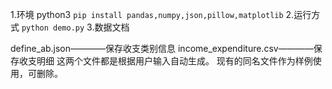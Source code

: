 1.环境  python3
```pip install pandas,numpy,json,pillow,matplotlib```
2.运行方式
```python demo.py```
3.数据文档

define_ab.json————保存收支类别信息
income_expenditure.csv————保存收支明细
这两个文件都是根据用户输入自动生成。
现有的同名文件作为样例使用，可删除。
